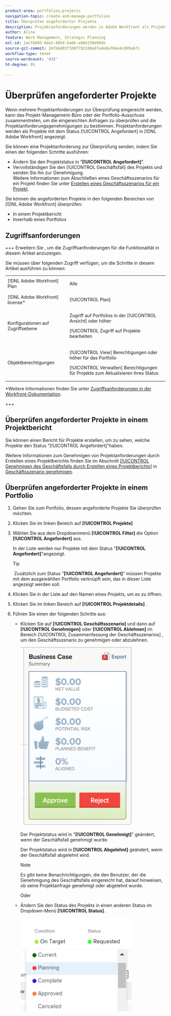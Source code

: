 ```yaml
---
product-area: portfolios;projects
navigation-topic: create-and-manage-portfolios
title: Überprüfen angeforderter Projekte
description: Projektanforderungen werden in Adobe Workfront als Projekte mit dem Status "[!UICONTROL Angefordert]"angezeigt. In diesem Artikel wird beschrieben, wie Sie Projektanforderungen überprüfen.
author: Alina
feature: Work Management, Strategic Planning
exl-id: 1acfb885-0da3-495d-ba66-e80e339e90de
source-git-commit: 2bfb6d03f3d0f792180a67ade8a704e4c899a671
workflow-type: tm+mt
source-wordcount: '433'
ht-degree: 0%

---
```


# Überprüfen angeforderter Projekte

Wenn mehrere Projektanforderungen zur Überprüfung eingereicht werden, kann das Projekt-Management-Büro oder der Portfolio-Ausschuss zusammentreten, um die eingereichten Anfragen zu überprüfen und die Projektanforderungsgenehmigungen zu bestimmen. Projektanforderungen werden als Projekte mit dem Status [!UICONTROL Angefordert] in [!DNL Adobe Workfront] angezeigt.

Sie können eine Projektanforderung zur Überprüfung senden, indem Sie einen der folgenden Schritte ausführen:

* Ändern Sie den Projektstatus in &quot;**[!UICONTROL Angefordert]**&quot;.
* Vervollständigen Sie den [!UICONTROL Geschäftsfall] des Projekts und senden Sie ihn zur Genehmigung.\
   Weitere Informationen zum Abschließen eines Geschäftsszenarios für ein Projekt finden Sie unter [Erstellen eines Geschäftsszenarios für ein Projekt](../../../manage-work/projects/define-a-business-case/create-business-case.md).

Sie können die angeforderten Projekte in den folgenden Bereichen von [!DNL Adobe Workfront] überprüfen:

* In einem Projektbericht
* Innerhalb eines Portfolios

## Zugriffsanforderungen

+++ Erweitern Sie , um die Zugriffsanforderungen für die Funktionalität in diesem Artikel anzuzeigen.

Sie müssen über folgenden Zugriff verfügen, um die Schritte in diesem Artikel ausführen zu können:

<table style="table-layout:auto"> 
 <col> 
 <col> 
 <tbody> 
  <tr> 
   <td role="rowheader">[!DNL Adobe Workfront] Plan</td> 
   <td><p>Alle</p> </td> 
  </tr> 
  <tr> 
   <td role="rowheader">[!DNL Adobe Workfront] license*</td> 
   <td> <p>[!UICONTROL Plan] </p> </td> 
  </tr> 
  <tr> 
   <td role="rowheader">Konfigurationen auf Zugriffsebene</td> 
   <td> <p>Zugriff auf Portfolios in der [!UICONTROL Ansicht] oder höher</p> <p>[!UICONTROL Zugriff auf Projekte bearbeiten</p>  </td> 
  </tr> 
  <tr> 
   <td role="rowheader">Objektberechtigungen</td> 
   <td> <p>[!UICONTROL View] Berechtigungen oder höher für das Portfolio</p> <p>[!UICONTROL Verwalten] Berechtigungen für Projekte zum Aktualisieren ihres Status</p>  </td> 
  </tr> 
 </tbody> 
</table>

*Weitere Informationen finden Sie unter [Zugriffsanforderungen in der Workfront-Dokumentation](/help/quicksilver/administration-and-setup/add-users/access-levels-and-object-permissions/access-level-requirements-in-documentation.md).

+++

## Überprüfen angeforderter Projekte in einem Projektbericht

Sie können einen Bericht für Projekte erstellen, um zu sehen, welche Projekte den Status &quot;[!UICONTROL Angefordert]&quot;haben.

Weitere Informationen zum Genehmigen von Projektanforderungen durch Erstellen eines Projektberichts finden Sie im Abschnitt [[!UICONTROL Genehmigen des Geschäftsfalls durch Erstellen eines Projektberichts]](../../../manage-work/projects/define-a-business-case/approve-business-case.md#build-a-report) in [Geschäftsszenario genehmigen](../../../manage-work/projects/define-a-business-case/approve-business-case.md). 

## Überprüfen angeforderter Projekte in einem Portfolio

1. Gehen Sie zum Portfolio, dessen angeforderte Projekte Sie überprüfen möchten.
1. Klicken Sie im linken Bereich auf &#x200B;**[!UICONTROL Projekte]**
1. Wählen Sie aus dem Dropdownmenü **[!UICONTROL Filter]** die Option **[!UICONTROL Angefordert]** aus.

   In der Liste werden nur Projekte mit dem Status &quot;**[!UICONTROL Angefordert]**&quot;angezeigt.

   >[!TIP]
   >
   > Zusätzlich zum Status &quot;**[!UICONTROL Angefordert]**&quot; müssen Projekte mit dem ausgewählten Portfolio verknüpft sein, das in dieser Liste angezeigt werden soll.

1. Klicken Sie in der Liste auf den Namen eines Projekts, um es zu öffnen.
1. Klicken Sie im linken Bereich auf **[!UICONTROL Projektdetails]** .
1. Führen Sie einen der folgenden Schritte aus:

   * Klicken Sie auf **[!UICONTROL Geschäftsszenario]** und dann auf **[!UICONTROL Genehmigen]** oder **[!UICONTROL Ablehnen]** im Bereich [!UICONTROL Zusammenfassung der Geschäftsszenarios] , um den Geschäftsszenario zu genehmigen oder abzulehnen.

     ![approve_or_reject_business_case.png](assets/approve-or-reject-business-case-350x563.png)

     Der Projektstatus wird in &quot;**[!UICONTROL Genehmigt]**&quot; geändert, wenn der Geschäftsfall genehmigt wurde.

     Der Projektstatus wird in **[!UICONTROL Abgelehnt]** geändert, wenn der Geschäftsfall abgelehnt wird.

     >[!NOTE]
     >
     >Es gibt keine Benachrichtigungen, die den Benutzer, der die Genehmigung des Geschäftsfalls eingereicht hat, darauf hinweisen, ob seine Projektanfrage genehmigt oder abgelehnt wurde. 

     Oder

   * Ändern Sie den Status des Projekts in einen anderen Status im Dropdown-Menü **[!UICONTROL Status]** .

     ![](assets/project-status-change-from-drop-down-in-header-nwe-350x294.png)
 

 
